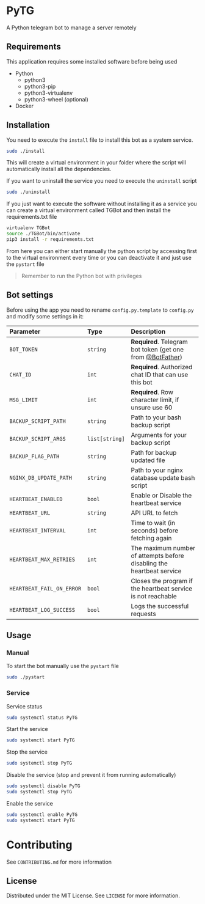 # PyTG
A Python telegram bot to manage a server remotely

## Requirements
This application requires some installed software before being used
- Python
  - python3
  - python3-pip
  - python3-virtualenv
  - python3-wheel (optional)
- Docker

## Installation
You need to execute the `install` file to install this bot as a system service.
```bash
sudo ./install
```
This will create a virtual environment in your folder where the script will automatically install all the dependencies.

If you want to uninstall the service you need to execute the `uninstall` script
```bash
sudo ./uninstall
```

If you just want to execute the software without installing it as a service you can create a virtual environment called TGBot and then install the requirements.txt file
```bash
virtualenv TGBot 
source ./TGBot/bin/activate
pip3 install -r requirements.txt
```
From here you can either start manually the python script by accessing first to the virtual environment every time or you can deactivate it and just use the `pystart` file
> Remember to run the Python bot with privileges

## Bot settings
Before using the app you need to rename `config.py.template` to `config.py` and modify some settings in it:

| Parameter | Type     | Description                |
| :-------- | :------- | :------------------------- |
| `BOT_TOKEN` | `string` | **Required**. Telegram bot token (get one from [@BotFather](https://t.me/BotFather)) |
| `CHAT_ID` | `int` | **Required**. Authorized chat ID that can use this bot|
| `MSG_LIMIT` | `int` | **Required**. Row character limit, if unsure use 60 |
| `BACKUP_SCRIPT_PATH` | `string` |  Path to your bash backup script |
| `BACKUP_SCRIPT_ARGS` | `list[string]` |  Arguments for your backup script|
| `BACKUP_FLAG_PATH` | `string` | Path for backup updated file |
| `NGINX_DB_UPDATE_PATH` | `string` | Path to your nginx database update bash script |
| `HEARTBEAT_ENABLED` | `bool` | Enable or Disable the heartbeat service |
| `HEARTBEAT_URL` | `string` | API URL to fetch |
| `HEARTBEAT_INTERVAL` | `int` | Time to wait (in seconds) before fetching again |
| `HEARTBEAT_MAX_RETRIES` | `int` | The maximum number of attempts before disabling the heartbeat service |
| `HEARTBEAT_FAIL_ON_ERROR` | `bool` | Closes the program if the heartbeat service is not reachable |
| `HEARTBEAT_LOG_SUCCESS` | `bool` | Logs the successful requests |

## Usage
### Manual
To start the bot manually use the `pystart` file
```bash
sudo ./pystart
```
### Service
Service status
```bash
sudo systemctl status PyTG
```
Start the service
```bash
sudo systemctl start PyTG
```
Stop the service
```bash
sudo systemctl stop PyTG
```
Disable the service (stop and prevent it from running automatically)
```bash
sudo systemctl disable PyTG
sudo systemctl stop PyTG
```
Enable the service
```bash
sudo systemctl enable PyTG
sudo systemctl start PyTG
```

# Contributing
See `CONTRIBUTING.md` for more information

## License
Distributed under the MIT License. See `LICENSE` for more information.
